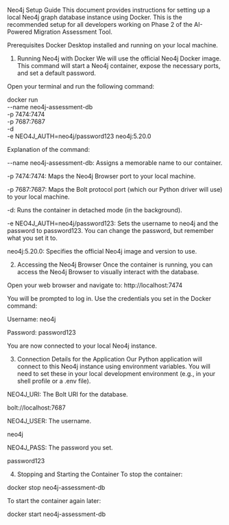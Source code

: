 Neo4j Setup Guide
This document provides instructions for setting up a local Neo4j graph database instance using Docker. This is the recommended setup for all developers working on Phase 2 of the AI-Powered Migration Assessment Tool.

Prerequisites
Docker Desktop installed and running on your local machine.

1. Running Neo4j with Docker
We will use the official Neo4j Docker image. This command will start a Neo4j container, expose the necessary ports, and set a default password.

Open your terminal and run the following command:

docker run \
    --name neo4j-assessment-db \
    -p 7474:7474 \
    -p 7687:7687 \
    -d \
    -e NEO4J_AUTH=neo4j/password123
    neo4j:5.20.0

Explanation of the command:

--name neo4j-assessment-db: Assigns a memorable name to our container.

-p 7474:7474: Maps the Neo4j Browser port to your local machine.

-p 7687:7687: Maps the Bolt protocol port (which our Python driver will use) to your local machine.

-d: Runs the container in detached mode (in the background).

-e NEO4J_AUTH=neo4j/password123: Sets the username to neo4j and the password to password123. You can change the password, but remember what you set it to.

neo4j:5.20.0: Specifies the official Neo4j image and version to use.

2. Accessing the Neo4j Browser
Once the container is running, you can access the Neo4j Browser to visually interact with the database.

Open your web browser and navigate to: http://localhost:7474

You will be prompted to log in. Use the credentials you set in the Docker command:

Username: neo4j

Password: password123

You are now connected to your local Neo4j instance.

3. Connection Details for the Application
Our Python application will connect to this Neo4j instance using environment variables. You will need to set these in your local development environment (e.g., in your shell profile or a .env file).

NEO4J_URI: The Bolt URI for the database.

bolt://localhost:7687

NEO4J_USER: The username.

neo4j

NEO4J_PASS: The password you set.

password123

4. Stopping and Starting the Container
To stop the container:

docker stop neo4j-assessment-db

To start the container again later:

docker start neo4j-assessment-db
